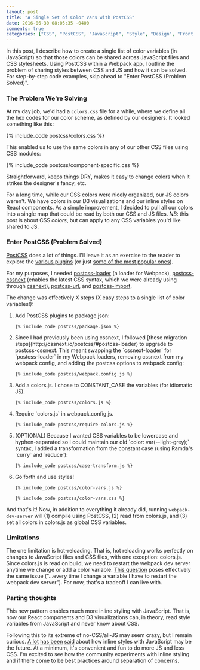 ```yaml
---
layout: post
title: "A Single Set of Color Vars with PostCSS"
date: 2016-06-30 08:05:35 -0400
comments: true
categories: ["CSS", "PostCSS", "JavaScript", "Style", "Design", "Front End", "UI", "User Interface"]
---
```


In this post, I describe how to create a single list of color variables (in JavaScript) so that those colors can be shared across JavaScript files and CSS stylesheets. Using PostCSS within a Webpack app, I outline the problem of sharing styles between CSS and JS and how it can be solved. For step-by-step code examples, skip ahead to "Enter PostCSS (Problem Solved)".

<h3>The Problem We're Solving</h3>

At my day job, we'd had a `colors.css` file for a while, where we define all the hex codes for our color scheme, as defined by our designers. It looked something like this:

{% include_code postcss/colors.css %}

This enabled us to use the same colors in any of our other CSS files using CSS modules:

{% include_code postcss/component-specific.css %}

Straightforward, keeps things DRY, makes it easy to change colors when it strikes the designer's fancy, etc.

For a long time, while our CSS colors were nicely organized, our JS colors weren't. We have colors in our D3 visualizations and our inline styles on React components. As a simple improvement, I decided to pull all our colors into a single map that could be read by both our CSS and JS files. *NB*: this post is about CSS _colors_, but can apply to any CSS variables you'd like shared to JS.

<!--more-->

<h3>Enter PostCSS (Problem Solved)</h3>

[PostCSS](https://github.com/postcss/postcss) does a lot of things. I'll leave it as an exercise to the reader to explore the [various plugins](https://github.com/postcss/postcss/blob/master/docs/plugins.md) (or just [some of the most popular ones](https://github.com/postcss/postcss#plugins)).

For my purposes, I needed [postcss-loader](https://github.com/postcss/postcss-loader) (a loader for Webpack), [postcss-cssnext](https://github.com/MoOx/postcss-cssnext) (enables the latest CSS syntax, which we were already using through [cssnext](http://cssnext.io/)), [postcss-url](https://github.com/postcss/postcss-url), and [postcss-import](https://github.com/postcss/postcss-import).

The change was effectively X steps (X easy steps to a single list of color variables!):

<ol>
  <li>
    Add PostCSS plugins to package.json:

    {% include_code postcss/package.json %}
  </li>

  <li>
    Since I had previously been using cssnext, I followed [these migration steps](http://cssnext.io/postcss/#postcss-loader) to upgrade to postcss-cssnext. This meant swapping the `cssnext-loader` for `postcss-loader` in my Webpack loaders, removing cssnext from my webpack config, and adding the postcss options to webpack config:

    {% include_code postcss/webpack.config.js %}
  </li>

  <li>
    Add a colors.js. I chose to CONSTANT_CASE the variables (for idiomatic JS).

    {% include_code postcss/colors.js %}
  </li>

  <li>
    Require `colors.js` in webpack.config.js.

    {% include_code postcss/require-colors.js %}
  </li>

  <li>
    (OPTIONAL) Because I wanted CSS variables to be lowercase and hyphen-separated so I could maintain our old `color: var(--light-grey);` syntax, I added a transformation from the constant case (using Ramda's `curry` and `reduce`):

    {% include_code postcss/case-transform.js %}
  </li>
  
  <li>
    Go forth and use styles!
    
    {% include_code postcss/color-vars.js %}

    {% include_code postcss/color-vars.css %}
  </li>

</ol>

And that's it! Now, in addition to everything it already did, running `webpack-dev-server` will (1) compile using PostCSS, (2) read from colors.js, and (3) set all colors in colors.js as global CSS variables.

<h3>Limitations</h3>

The one limitation is hot-reloading. That is, hot reloading works perfectly on changes to JavaScript files and CSS files, with one exception: colors.js. Since colors.js is read on build, we need to restart the webpack dev server anytime we change or add a color variable. [This question](https://stackoverflow.com/questions/35174069/can-i-have-a-single-variables-file-using-cssnext-with-webpack) poses effectively the same issue ("...every time I change a variable I have to restart the webpack dev server"). For now, that's a tradeoff I can live with.

<h3>Parting thoughts</h3>

This new pattern enables much more inline styling with JavaScript. That is, now our React components and D3 visualizations can, in theory, read style variables from JavaScript and never know about CSS.

Following this to its extreme of no-CSS/all-JS may seem crazy, but I remain curious. [A lot](https://www.youtube.com/watch?v=ERB1TJBn32c) [has been](https://twitter.com/necolas/status/718517376711405568) [said](https://speakerdeck.com/vjeux/react-css-in-js) about how inline styles with JavaScript may be the future. At a minimum, it's convenient and fun to do more JS and less CSS. I'm excited to see how the community experiments with inline styling and if there come to be best practices around separation of concerns.